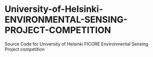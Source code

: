 # University-of-Helsinki-ENVIRONMENTAL-SENSING-PROJECT-COMPETITION
Source Code for University of Helsinki FICORE Environmental Sensing Project competition
